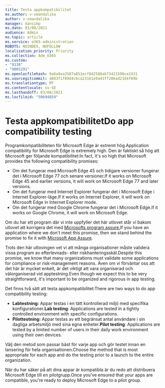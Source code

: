 ```yaml
---
title: Testa appkompatibilitet
ms.author: v-smandalika
author: v-smandalika
manager: dansimp
ms.date: 03/08/2021
audience: Admin
ms.topic: article
ms.service: o365-administration
ROBOTS: NOINDEX, NOFOLLOW
localization_priority: Priority
ms.collection: Adm_O365
ms.custom:
- "9138"
- "9005291"
ms.openlocfilehash: 9a6a9ea3587a851ecf842588ab73421590ce2431
ms.sourcegitcommit: 4883f1f89d4c6ca23161e9a43ff206ad21d4f09b
ms.translationtype: MT
ms.contentlocale: sv-SE
ms.lasthandoff: 03/08/2021
ms.locfileid: "50694859"
---
```

# <a name="do-app-compatibility-testing"></a><span data-ttu-id="ac444-102">Testa appkompatibilitet</span><span class="sxs-lookup"><span data-stu-id="ac444-102">Do app compatibility testing</span></span>

<span data-ttu-id="ac444-103">Programkompatibiliteten för Microsoft Edge är extremt hög.</span><span class="sxs-lookup"><span data-stu-id="ac444-103">Application compatibility for Microsoft Edge is extremely high.</span></span> <span data-ttu-id="ac444-104">Den är faktiskt så hög att Microsoft ger följande kompatibilitet:</span><span class="sxs-lookup"><span data-stu-id="ac444-104">In fact, it's so high that Microsoft provides the following compatibility promises:</span></span>
- <span data-ttu-id="ac444-105">Om det fungerar med Microsoft Edge 45 och tidigare versioner fungerar det i Microsoft Edge 77 och senare versioner.</span><span class="sxs-lookup"><span data-stu-id="ac444-105">If it works on Microsoft Edge 45 and earlier versions, it will work on Microsoft Edge 77 and later versions.</span></span>
- <span data-ttu-id="ac444-106">Om det fungerar med Internet Explorer fungerar det i Microsoft Edge i Internet Explorer-läge.</span><span class="sxs-lookup"><span data-stu-id="ac444-106">If it works on Internet Explorer, it will work on Microsoft Edge in Internet Explorer mode.</span></span>
- <span data-ttu-id="ac444-107">Om det fungerar med Google Chrome fungerar det i Microsoft Edge.</span><span class="sxs-lookup"><span data-stu-id="ac444-107">If it works on Google Chrome, it will work on Microsoft Edge.</span></span>

<span data-ttu-id="ac444-108">Om du har ett program där vi inte uppfyller det här utlovet står vi bakom utlovet att korrigera det med [Microsofts program assure.](https://www.microsoft.com/fasttrack/microsoft-365/app-assure)</span><span class="sxs-lookup"><span data-stu-id="ac444-108">If you have an application where we don't meet this promise, then we stand behind the promise to fix it with [Microsoft App Assure](https://www.microsoft.com/fasttrack/microsoft-365/app-assure).</span></span>

<span data-ttu-id="ac444-109">Trots den här utlovingen vet vi att många organisationer måste validera vissa program av efterlevnads- eller riskhanteringsskäl.</span><span class="sxs-lookup"><span data-stu-id="ac444-109">Despite this promise, we know that many organizations must validate some applications for compliance or risk-management reasons.</span></span> <span data-ttu-id="ac444-110">Även om vi förväntar oss att det här är mycket enkelt, är det viktigt att vara organiserad och välorganiserad vid apptestning.</span><span class="sxs-lookup"><span data-stu-id="ac444-110">Even though we expect this to be very straightforward, it's important to be organized and rigorous in app testing.</span></span>

<span data-ttu-id="ac444-111">Det finns två sätt att testa appkompatibilitet:</span><span class="sxs-lookup"><span data-stu-id="ac444-111">There are two ways to do app compatibility testing:</span></span>

- <span data-ttu-id="ac444-112">**Labtestning:** Appar testas i en tätt kontrollerad miljö med specifika konfigurationer.</span><span class="sxs-lookup"><span data-stu-id="ac444-112">**Lab testing**: Applications are tested in a tightly controlled environment with specific configurations.</span></span>
- <span data-ttu-id="ac444-113">**Pilottestning:** Appar testas av ett begränsat antal användare i sin dagliga arbetsmiljö med sina egna enheter.</span><span class="sxs-lookup"><span data-stu-id="ac444-113">**Pilot testing**: Applications are tested by a limited number of users in their daily work environment using their own devices.</span></span>

<span data-ttu-id="ac444-114">Välj den metod som passar bäst för varje app och gör testet innan en lansering för hela organisationen.</span><span class="sxs-lookup"><span data-stu-id="ac444-114">Choose the method that is most appropriate for each app and do the testing prior to a launch to the entire organization.</span></span>

<span data-ttu-id="ac444-115">När du har säker på att dina appar är kompatibla är du redo att distribuera Microsoft Edge till en pilotgrupp.</span><span class="sxs-lookup"><span data-stu-id="ac444-115">Once you've ensured that your apps are compatible, you're ready to deploy Microsoft Edge to a pilot group.</span></span>
